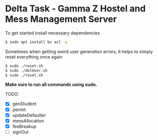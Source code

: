 # Delta Task - Gamma Z Hostel and Mess Management Server
To get started install necessary dependencies
```bash
$ sudo apt install bc acl -y
```
Sometimes when getting weird user generation errors, it helps to simply reset everything once again
```bash
$ sudo ./reset.sh
$ sudo ./delUser.sh
$ sudo ./reset.sh
```
**Make sure to run all commands using sudo.**

TODO:
- [x] genStudent
- [x] permit
- [x] updateDefaulter
- [x] messAllocation
- [x] feeBreakup
- [ ] signOut
